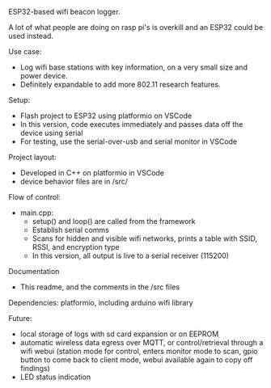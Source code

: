 ESP32-based wifi beacon logger.

A lot of what people are doing on rasp pi's is overkill and an ESP32 could be used instead.

Use case:
- Log wifi base stations with key information, on a very small size and power device.
- Definitely expandable to add more 802.11 research features. 

Setup:

- Flash project to ESP32 using platformio on VSCode
- In this version, code executes immediately and passes data off the device using serial
- For testing, use the serial-over-usb and serial monitor in VSCode

Project layout:
- Developed in C++ on platformio in VSCode
- device behavior files are in /src/

Flow of control:
- main.cpp:
  - setup() and loop() are called from the framework
  - Establish serial comms
  - Scans for hidden and visible wifi networks, prints a table with SSID, RSSI, and encryption type
  - In this version, all output is live to a serial receiver (115200)

Documentation
- This readme, and the comments in the /src files

Dependencies:
platformio, including arduino wifi library

Future:
- local storage of logs with sd card expansion or on EEPROM
- automatic wireless data egress over MQTT, or control/retrieval through a wifi webui (station mode for control, enters monitor mode to scan, gpio button to come back to client mode, webui available again to copy off findings)
- LED status indication
